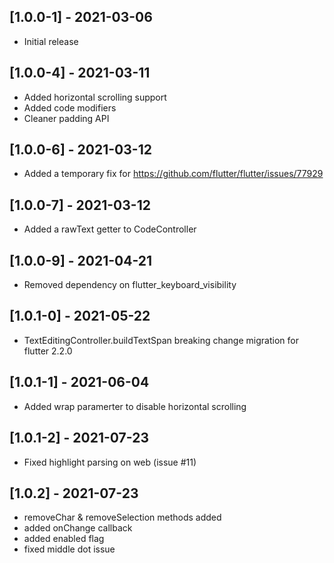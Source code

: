 ## [1.0.0-1] - 2021-03-06

* Initial release

## [1.0.0-4] - 2021-03-11

* Added horizontal scrolling support
* Added code modifiers
* Cleaner padding API

## [1.0.0-6] - 2021-03-12

* Added a temporary fix for https://github.com/flutter/flutter/issues/77929

## [1.0.0-7] - 2021-03-12

* Added a rawText getter to CodeController

## [1.0.0-9] - 2021-04-21

* Removed dependency on flutter_keyboard_visibility

## [1.0.1-0] - 2021-05-22

* TextEditingController.buildTextSpan breaking change migration for flutter 2.2.0

## [1.0.1-1] - 2021-06-04

* Added wrap paramerter to disable horizontal scrolling
  
## [1.0.1-2] - 2021-07-23

* Fixed highlight parsing on web (issue #11)

## [1.0.2] - 2021-07-23

* removeChar & removeSelection methods added
* added onChange callback
* added enabled flag
* fixed middle dot issue